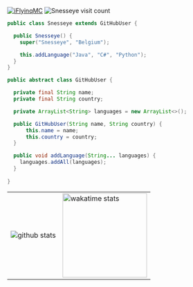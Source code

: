 <a href="https://twitter.com/OofJoa" target="blank"><img src="https://img.shields.io/twitter/follow/iFlyinqMC?logo=twitter&style=for-the-badge" alt="iFlyinqMC"/></a> 
<img src="https://visitor-badge.glitch.me/badge?page_id=snesseye" alt="Snesseye visit count"/>

```java
public class Snesseye extends GitHubUser {

  public Snesseye() {
    super("Snesseye", "Belgium");

    this.addLanguage("Java", "C#", "Python");
  }
}

public abstract class GitHubUser {

  private final String name;
  private final String country;

  private ArrayList<String> languages = new ArrayList<>();

  public GitHubUser(String name, String country) {
      this.name = name;
      this.country = country;
  }

  public void addLanguage(String... languages) {
    languages.addAll(languages);
  }
  
}
```

<table>
  <tr>
    <td>
      <img src="https://github-readme-stats.vercel.app/api?username=Snesseye&count_private=true&show_icons=true&theme=dark&hide_border=false" alt="github stats">
    </td>
    <td>
      <img src="https://github-readme-stats.vercel.app/api/wakatime?username=@Snesseye&theme=dark&show_iconsk&count_private=true" alt="wakatime stats" height=195>
    </td>
  </tr>
</table>
